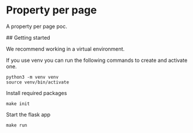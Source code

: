 # Property per page

A property per page poc.

## Getting started

We recommend working in a virtual environment.

If you use venv you can run the following commands to create and activate one.
```
python3 -m venv venv
source venv/bin/activate
```

Install required packages
```
make init
```

Start the flask app
```
make run
```
